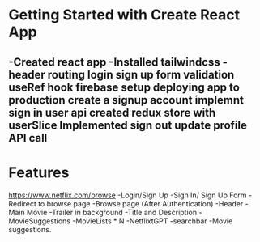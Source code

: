 # Getting Started with Create React App
-Created react app
-Installed tailwindcss
-header
routing
login
sign up
form validation
useRef hook
firebase setup
deploying app to production
create a signup account
implemnt sign in user api
created redux store with userSlice
Implemented sign out
update profile API call
-



# Features
https://www.netflix.com/browse
 -Login/Sign Up
  -Sign In/ Sign Up Form
  -Redirect to browse page
 -Browse page (After Authentication)
  -Header
  -Main Movie
    -Trailer in background
    -Title and Description
    -MovieSuggestions
        -MovieLists * N
 -NetflixtGPT
    -searchbar
    -Movie suggestions.

